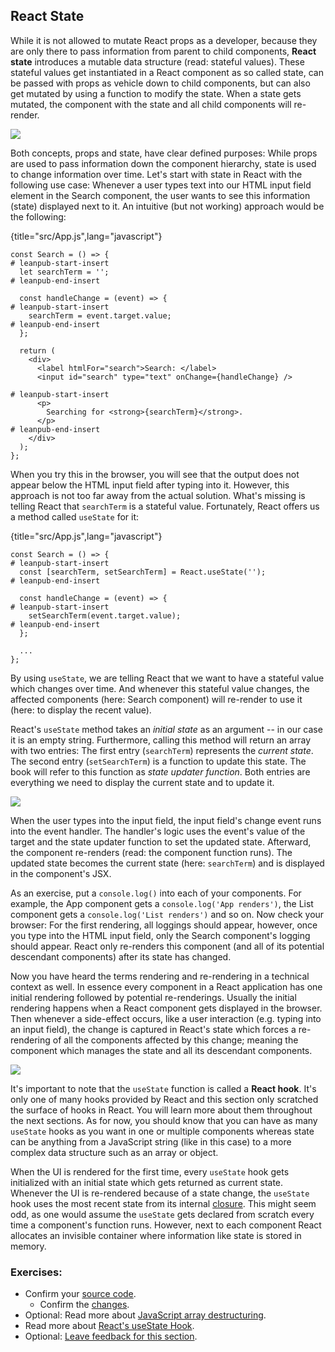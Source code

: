 ## React State

While it is not allowed to mutate React props as a developer, because they are only there to pass information from parent to child components, **React state** introduces a mutable data structure (read: stateful values). These stateful values get instantiated in a React component as so called state, can be passed with props as vehicle down to child components, but can also get mutated by using a function to modify the state. When a state gets mutated, the component with the state and all child components will re-render.

![](images/react-state.png)

Both concepts, props and state, have clear defined purposes: While props are used to pass information down the component hierarchy, state is used to change information over time. Let's start with state in React with the following use case: Whenever a user types text into our HTML input field element in the Search component, the user wants to see this information (state) displayed next to it. An intuitive (but not working) approach would be the following:

{title="src/App.js",lang="javascript"}
~~~~~~~
const Search = () => {
# leanpub-start-insert
  let searchTerm = '';
# leanpub-end-insert

  const handleChange = (event) => {
# leanpub-start-insert
    searchTerm = event.target.value;
# leanpub-end-insert
  };

  return (
    <div>
      <label htmlFor="search">Search: </label>
      <input id="search" type="text" onChange={handleChange} />

# leanpub-start-insert
      <p>
        Searching for <strong>{searchTerm}</strong>.
      </p>
# leanpub-end-insert
    </div>
  );
};
~~~~~~~

When you try this in the browser, you will see that the output does not appear below the HTML input field after typing into it. However, this approach is not too far away from the actual solution. What's missing is telling React that `searchTerm` is a stateful value. Fortunately, React offers us a method called `useState` for it:

{title="src/App.js",lang="javascript"}
~~~~~~~
const Search = () => {
# leanpub-start-insert
  const [searchTerm, setSearchTerm] = React.useState('');
# leanpub-end-insert

  const handleChange = (event) => {
# leanpub-start-insert
    setSearchTerm(event.target.value);
# leanpub-end-insert
  };

  ...
};
~~~~~~~

By using `useState`, we are telling React that we want to have a stateful value which changes over time. And whenever this stateful value changes, the affected components (here: Search component) will re-render to use it (here: to display the recent value).

React's `useState` method takes an *initial state* as an argument -- in our case it is an empty string. Furthermore, calling this method will return an array with two entries: The first entry (`searchTerm`) represents the *current state*. The second entry (`setSearchTerm`) is a function to update this state. The book will refer to this function as *state updater function*. Both entries are everything we need to display the current state and to update it.

![](images/react-usestate.png)

When the user types into the input field, the input field's change event runs into the event handler. The handler's logic uses the event's value of the target and the state updater function to set the updated state. Afterward, the component re-renders (read: the component function runs). The updated state becomes the current state (here: `searchTerm`) and is displayed in the component's JSX.

As an exercise, put a `console.log()` into each of your components. For example, the App component gets a `console.log('App renders')`, the List component gets a `console.log('List renders')` and so on. Now check your browser: For the first rendering, all loggings should appear, however, once you type into the HTML input field, only the Search component's logging should appear. React only re-renders this component (and all of its potential descendant components) after its state has changed.

Now you have heard the terms rendering and re-rendering in a technical context as well. In essence every component in a React application has one initial rendering followed by potential re-renderings. Usually the initial rendering happens when a React component gets displayed in the browser. Then whenever a side-effect occurs, like a user interaction (e.g. typing into an input field), the change is captured in React's state which forces a re-rendering of all the components affected by this change; meaning the component which manages the state and all its descendant components.

![](images/react-lifecycle.png)

It's important to note that the `useState` function is called a **React hook**. It's only one of many hooks provided by React and this section only scratched the surface of hooks in React. You will learn more about them throughout the next sections. As for now, you should know that you can have as many `useState` hooks as you want in one or multiple components whereas state can be anything from a JavaScript string (like in this case) to a more complex data structure such as an array or object.

When the UI is rendered for the first time, every `useState` hook gets initialized with an initial state which gets returned as current state. Whenever the UI is re-rendered because of a state change, the `useState` hook uses the most recent state from its internal [closure](https://www.robinwieruch.de/javascript-closure/). This might seem odd, as one would assume the `useState` gets declared from scratch every time a component's function runs. However, next to each component React allocates an invisible container where information like state is stored in memory.

### Exercises:

* Confirm your [source code](https://bit.ly/3prVjSO).
  * Confirm the [changes](https://bit.ly/30ISOBv).
* Optional: Read more about [JavaScript array destructuring](https://mzl.la/3ncC7WI).
* Read more about [React's useState Hook](https://www.robinwieruch.de/react-usestate-hook/).
* Optional: [Leave feedback for this section](https://forms.gle/ZJNbQqq3Lw3RiD4H9).